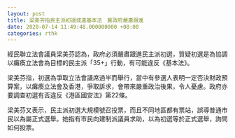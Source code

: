 ```yaml
---
layout: post
title: 梁美芬指民主派初選或違基本法　冀政府嚴肅跟進
date: 2020-07-14 11:49:48.000000000 +08:00
categories: rthk
---
```


經民聯立法會議員梁美芬認為，政府必須嚴肅跟進民主派初選，質疑初選是為協調以癱瘓立法會為目標的民主派「35+」行動，有可能違反《基本法》。

梁美芬指，初選為爭取立法會議席過半而舉行，當中有參選人表明一定否決財政預算案，以癱瘓立法會及香港，爭取訴求，會帶來嚴重政治後果，令人憂慮。政府亦要調查初選有否違反《港區國安法》第22條。

梁美芬又表示，民主派初選大規模號召投票，而且不同地區都有票站，誤導普通市民以為屬正式選舉。她指有市民向建制派議員求助，以為初選等於正式選舉，詢問如何投票。
